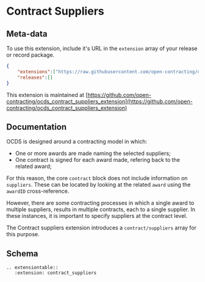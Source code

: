 Contract Suppliers
==================

## Meta-data

To use this extension, include it's URL in the ```extension``` array of your release or record package. 

```json
{
    "extensions":["https://raw.githubusercontent.com/open-contracting/ocds_contract_suppliers_extension/master/extension.json"],
    "releases":[]
}
```

This extension is maintained at [https://github.com/open-contracting/ocds_contract_suppliers_extension](https://github.com/open-contracting/ocds_contract_suppliers_extension)

## Documentation

OCDS is designed around a contracting model in which:

* One or more awards are made naming the selected suppliers;
* One contract is signed for each award made, refering back to the related award;

For this reason, the core ```contract``` block does not include information on ```suppliers```. These can be located by looking at the related ```award``` using the ```awardID``` cross-reference.

However, there are some contracting processes in which a single award to multiple suppliers, results in multiple contracts, each to a single supplier. In these instances, it is important to specify suppliers at the contract level. 

The Contract suppliers extension introduces a ```contract/suppliers``` array for this purpose. 

## Schema

```eval_rst
.. extensiontable::
   :extension: contract_suppliers
```
